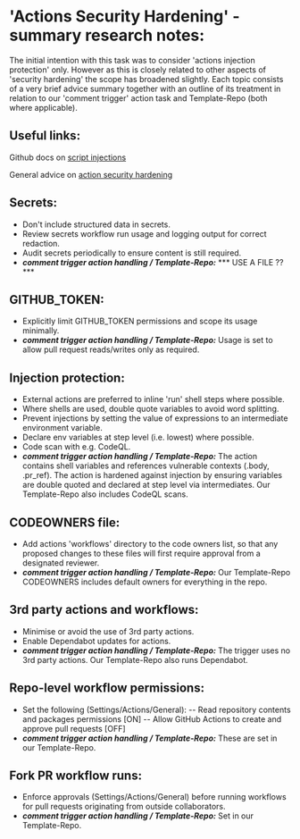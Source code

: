# 'Actions Security Hardening' - summary research notes:

The initial intention with this task was to consider 'actions injection protection' only. However as this is closely related to other aspects of 'security hardening' the scope has broadened slightly. Each topic consists of a very brief advice summary together with an outline of its treatment in relation to our 'comment trigger' action task and Template-Repo (both where applicable).

## Useful links:

Github docs on [script injections](https://docs.github.com/en/actions/security-guides/security-hardening-for-github-actions#understanding-the-risk-of-script-injections)

General advice on [action security hardening](https://blog.gitguardian.com/github-actions-security-cheat-sheet/)

## Secrets:

- Don't include structured data in secrets.
- Review secrets workflow run usage and logging output for correct redaction.
- Audit secrets periodically to ensure content is still required.
- ***comment trigger action handling / Template-Repo:*** *** USE A FILE ?? ***

## GITHUB_TOKEN:

- Explicitly limit GITHUB_TOKEN permissions and scope its usage minimally.
- ***comment trigger action handling / Template-Repo:*** Usage is set to allow pull request reads/writes only as required.

## Injection protection:

- External actions are preferred to inline 'run' shell steps where possible.
- Where shells are used, double quote variables to avoid word splitting.
- Prevent injections by setting the value of expressions to an intermediate environment variable.
- Declare env variables at step level (i.e. lowest) where possible.
- Code scan with e.g. CodeQL.
- ***comment trigger action handling / Template-Repo:*** The action contains shell variables and references vulnerable contexts (.body, .pr_ref). The action is hardened against injection by ensuring variables are double quoted and declared at step level via intermediates. Our Template-Repo also includes CodeQL scans.

## CODEOWNERS file:

- Add actions 'workflows' directory to the code owners list, so that any proposed changes to these files will first require approval from a designated reviewer.
- ***comment trigger action handling / Template-Repo:*** Our Template-Repo CODEOWNERS includes default owners for everything in the repo.

## 3rd party actions and workflows:

- Minimise or avoid the use of 3rd party actions.
- Enable Dependabot updates for actions.
- ***comment trigger action handling / Template-Repo:*** The trigger uses no 3rd party actions. Our Template-Repo also runs Dependabot.

## Repo-level workflow permissions:
- Set the following (Settings/Actions/General):
-- Read repository contents and packages permissions [ON]
-- Allow GitHub Actions to create and approve pull requests [OFF] 
- ***comment trigger action handling / Template-Repo:*** These are set in our Template-Repo.

## Fork PR workflow runs:
- Enforce approvals (Settings/Actions/General) before running workflows for pull requests originating from outside collaborators.
- ***comment trigger action handling / Template-Repo:*** Set in our Template-Repo.
